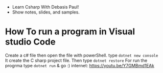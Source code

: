 - Learn Csharp With Debasis Paul!
- Show notes, slides, and samples.

# How To run a program in Visual studio Code
Create a c# file then open the file with powerShell. type `dotnet new console` It create the C sharp project file. Then type `dotnet restore` For run the progrma type `dotnet run` & go :)
internet: https://youtu.be/Y7GMBmd1EAk
